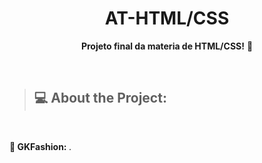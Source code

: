 <h1 align="center" style="font-weight: bold;">
  AT-HTML/CSS
</h1>

<p align="center">
	<strong>Projeto final da materia de HTML/CSS!</strong> 👀
</p>
<br />

> ## **💻 About the Project:**
<br />

<p style="text-align: justify;"> <strong>📝 GKFashion:</strong> <span style="font-style: italic;">.</span></p>

